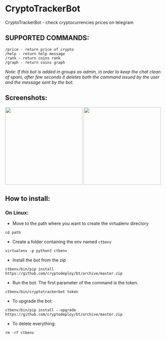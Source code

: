 # CryptoTrackerBot
CryptoTrackerBot - check cryptocurrencies prices on telegram

## SUPPORTED COMMANDS:
```
/price - return price of crypto
/help - return help message
/rank - return coins rank
/graph - return coins graph
```
_Note: If this bot is added in groups as admin, in order to keep the chat clean of spam, after few seconds it deletes both the command issued by the user and the message sent by the bot._

## Screenshots:
<p align="left">
<img src="../master/resources/screenshots/screenshot1.jpg" width="250">
<img src="../master/resources/screenshots/screenshot2.jpg" width="250">
</p>

## How to install:

### On Linux:

- Move to the path where you want to create the virtualenv directory
```
cd path
```
- Create a folder containing the env named `ctbenv`
```
virtualenv -p python3 ctbenv 
```
- Install the bot from the zip
```
ctbenv/bin/pip install https://github.com/cryptodeploy/bt/archive/master.zip
```
- Run the bot. The first parameter of the command is the token.
```
ctbenv/bin/cryptotrackerbot token
```
- To upgrade the bot:
```
ctbenv/bin/pip install --upgrade https://github.com/cryptodeploy/bt/archive/master.zip
```
- To delete everything:
```
rm -rf ctbenv
```

